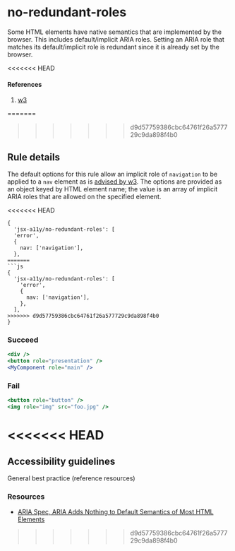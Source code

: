 # no-redundant-roles

Some HTML elements have native semantics that are implemented by the browser. This includes default/implicit ARIA roles. Setting an ARIA role that matches its default/implicit role is redundant since it is already set by the browser.

<<<<<<< HEAD
#### References
1. [w3](https://www.w3.org/TR/html5/dom.html#aria-role-attribute)

=======
>>>>>>> d9d57759386cbc64761f26a577729c9da898f4b0
## Rule details

The default options for this rule allow an implicit role of `navigation` to be applied to a `nav` element as is [advised by w3](https://www.w3.org/WAI/GL/wiki/Using_HTML5_nav_element#Example:The_.3Cnav.3E_element). The options are provided as an object keyed by HTML element name; the value is an array of implicit ARIA roles that are allowed on the specified element.

<<<<<<< HEAD
```
{
  'jsx-a11y/no-redundant-roles': [
  'error',
  {
    nav: ['navigation'],
  },
=======
```js
{
  'jsx-a11y/no-redundant-roles': [
    'error',
    {
      nav: ['navigation'],
    },
  ],
>>>>>>> d9d57759386cbc64761f26a577729c9da898f4b0
}
```

### Succeed
```jsx
<div />
<button role="presentation" />
<MyComponent role="main" />
```

### Fail
```jsx
<button role="button" />
<img role="img" src="foo.jpg" />
```
<<<<<<< HEAD
=======

## Accessibility guidelines
General best practice (reference resources)

### Resources
- [ARIA Spec, ARIA Adds Nothing to Default Semantics of Most HTML Elements](https://www.w3.org/TR/using-aria/#aria-does-nothing)
>>>>>>> d9d57759386cbc64761f26a577729c9da898f4b0
